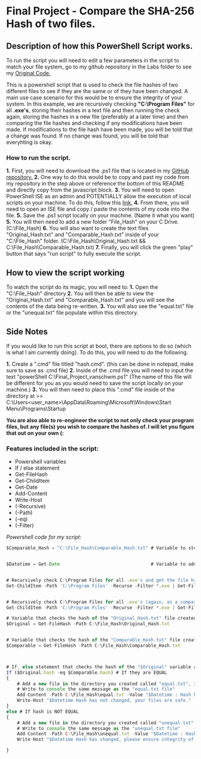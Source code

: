 # Final Project - Compare the SHA-256 Hash of two files.

##   Description of how this PowerShell Script works.

To run the script you will need to edit a few parameters in the script to match your file system, go to my github repository in the Labs folder to see my [Original Code.](https://github.com/vanschwm/it3038c-scripts/blob/main/Final_project/Final_Project_vanschwm.ps1)

This is a powershell script that is used to check the file hashes of two different files to see if they are the same or of they have been changed. A main use case scenario for this would be to ensure the integrity of your system. In this example, we are recursively checking **"C:\Program Files"** for all **.exe's**, storing their hashes in a text file and then running the check again, storing the hashes in a new file (preferably at a later time) and then comparing the file hashes and checking if any modifications have been made. If modifications to the file hash have been made, you will be told that a change was found. If no change was found, you will be told that everyhting is okay.

### How to run the script.

**1.** First, you will need to download the .ps1 file that is located in my [GitHub repository.](https://github.com/vanschwm/it3038c-scripts/blob/main/Final_project/Final_Project_vanschwm.ps1)
**2.** One way to do this would be to copy and past my code from my repository in the step above or reference the bottom of this README and directly copy from the javascript block. 
**3.** You will need to open PowerShell ISE as an admin and POTENTIALLY allow the execution of local scripts on your machine. To do this, follow this [link.](https://learn.microsoft.com/en-us/powershell/module/microsoft.powershell.security/set-executionpolicy?view=powershell-7.3)
**4.** From there, you will need to open an ISE file and copy / paste the contents of my code into the file. 
**5.** Save the .ps1 script locally on your machine. (Name it what you want)
**5.** You will then need to add a new folder "File_Hash" on your C Drive. (C:\File_Hash)
**6.** You will also want to create the text files "Original_Hash.txt" and "Comparable_Hash.txt" inside of your "C:\File_Hash" folder. (C:\File_Hash\Original_Hash.txt && C:\File_Hash\Comparable_Hash.txt)
**7.** Finally, you will click the green "play" button that says "run script" to fully execute the script.

## How to view the script working

To watch the script do its magic, you will need to:
**1.** Open the "C:\File_Hash" directory
**2.** You will then be able to view the "Original_Hash.txt" and "Comparable_Hash.txt" and you will see the contents of the data being re-written.
**3.** You will also see the "equal.txt" file or the "unequal.txt" file populate within this directory. 

## Side Notes

If you would like to run this script at boot, there are options to do so (which is what I am currently doing). To do this, you will need to do the following.

**1.** Create a ".cmd" file titled "hash.cmd". (this can be done in notepad, make sure to save as .cmd file)
**2.** Inside of the .cmd file you will need to input the text "powerShell C:\Final_Project_vanschwm.ps1" (The name of this file will be different for you as you would need to save the script locally on your machine.)
**3.** You will then need to place this ".cmd" file inside of the directory at >> C:\Users\<user_name>\AppData\Roaming\Microsoft\Windows\Start Menu\Programs\Startup

**You are also able to re-engineer the script to not only check your program files, but any file(s) you wish to compare the hashes of. I will let you figure that out on your own (:**

### Features included in the script:
<ul>
  <li>Powershell variables</li>
  <li>If / else statement</li>
  <li>Get-FileHash</li>
  <li>Get-ChildItem</li>
  <li>Get-Date</li>
  <li>Add-Content</li>
  <li>Write-Host</li>
  <li>(-Recursive)</li>
  <li>(-Path)</li>
  <li>(-eq)</li>
  <li>(-Filter)</li>
</ul>

*Powershell code for my script:*
```javascript 
$Comparable_Hash = "C:\File_Hash\Comparable_Hash.txt" # Variable to store new hash value of "Get-ChildItem -Path 'C:\Program Files' -Recurse -Filter *.exe | Get-FileHash > $Comparable_Hash".


$Datetime = Get-Date                                  # Variable to add date and time of success and failure of hash checksum.


# Recursively check C:\Program Files for all .exe's and get the file hash of each and upload them to a text file "C:\File_Hash\Original_Hash.txt" for our original hash.
Get-ChildItem -Path 'C:\Program Files' -Recurse -Filter *.exe | Get-FileHash > C:\File_Hash\Original_Hash.txt 


# Recursively check C:\Program Files for all .exe's (again, as a comparision to the original checksum) and store them in the $Comparable_Hash variable.
Get-ChildItem -Path 'C:\Program Files' -Recurse -Filter *.exe | Get-FileHash > $Comparable_Hash

# Variable that checks the hash of the "Original_Hash.txt" file created earlier.
$Original = Get-FileHash -Path C:\File_Hash\Original_Hash.txt


# Variable that checks the hash of the "Comparable_Hash.txt" file created earlier.
$Comparable = Get-FileHash -Path C:\File_Hash\Comparable_Hash.txt



# If, else statement that checks the hash of the "$Original" variable against the "$Comparison" variable to see if they are the same or different.
If ($Original.hash -eq $Comparable.hash) # If they are EQUAL
{
    # Add a new file in the directory you created called "equal.txt", inside the file should print the date and time that it was checked, and the message "Hash has not changed, your files are safe."
    # Write to console the same message as the "equal.txt file"
    Add-Content -Path C:\File_Hash\equal.txt -Value "$Datetime : Hash has not changed, your files are safe."
    Write-Host "$Datetime Hash has not changed, your files are safe."
}
else # If hash is NOT EQUAL
{
    # Add a new file in the directory you created called "unequal.txt", inside the file should print the date and time that it was checked, and the message "Hash has changed, please ensure integrity of your system."
    # Write to console the same message as the "unequal.txt file"
    Add-Content -Path C:\File_Hash\unequal.txt -Value "$Datetime : Hash has changed, please ensure integrity of your system."
    Write-Host "$Datetime Hash has changed, please ensure integrity of your system."

}
```
